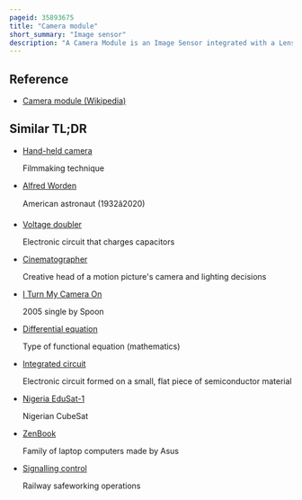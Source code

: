```yaml
---
pageid: 35893675
title: "Camera module"
short_summary: "Image sensor"
description: "A Camera Module is an Image Sensor integrated with a Lens, Control Electronics, and an Interface like Csi, Ethernet or plain raw low-voltage differential Signaling."
---
```


## Reference

- [Camera module (Wikipedia)](https://en.wikipedia.org/?curid=35893675)

## Similar TL;DR

- [Hand-held camera](/tldr/en/hand-held-camera)

  Filmmaking technique

- [Alfred Worden](/tldr/en/alfred-worden)

  American astronaut (1932â2020)

- [Voltage doubler](/tldr/en/voltage-doubler)

  Electronic circuit that charges capacitors

- [Cinematographer](/tldr/en/cinematographer)

  Creative head of a motion picture's camera and lighting decisions

- [I Turn My Camera On](/tldr/en/i-turn-my-camera-on)

  2005 single by Spoon

- [Differential equation](/tldr/en/differential-equation)

  Type of functional equation (mathematics)

- [Integrated circuit](/tldr/en/integrated-circuit)

  Electronic circuit formed on a small, flat piece of semiconductor material

- [Nigeria EduSat-1](/tldr/en/nigeria-edusat-1)

  Nigerian CubeSat

- [ZenBook](/tldr/en/zenbook)

  Family of laptop computers made by Asus

- [Signalling control](/tldr/en/signalling-control)

  Railway safeworking operations
